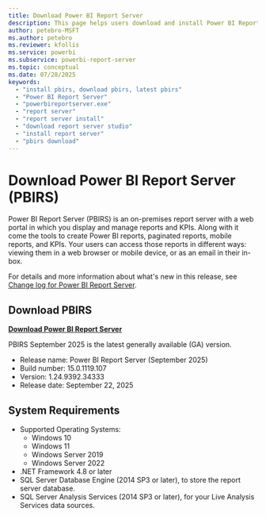```yaml
---
title: Download Power BI Report Server
description: This page helps users download and install Power BI Report Server.
author: petebro-MSFT
ms.author: petebro
ms.reviewer: kfollis
ms.service: powerbi
ms.subservice: powerbi-report-server
ms.topic: conceptual
ms.date: 07/28/2025
keywords:
  - "install pbirs, download pbirs, latest pbirs"
  - "Power BI Report Server"
  - "powerbireportserver.exe"
  - "report server"
  - "report server install"
  - "download report server studio"
  - "install report server"
  - "pbirs download"
---
```


# Download Power BI Report Server (PBIRS)

Power BI Report Server (PBIRS) is an on-premises report server with a web portal in which you display and manage reports and KPIs. Along with it come the tools to create Power BI reports, paginated reports, mobile reports, and KPIs. Your users can access those reports in different ways: viewing them in a web browser or mobile device, or as an email in their in-box.

For details and more information about what's new in this release, see [Change log for Power BI Report Server](changelog.md).

## Download PBIRS

**[Download Power BI Report Server](https://aka.ms/pbireportserverexe)**

PBIRS September 2025 is the latest generally available (GA) version.

- Release name: Power BI Report Server (September 2025)
- Build number: 15.0.1119.107
- Version: 1.24.9392.34333
- Release date: September 22, 2025

## System Requirements

- Supported Operating Systems:
  - Windows 10
  - Windows 11
  - Windows Server 2019
  - Windows Server 2022
- .NET Framework 4.8 or later
- SQL Server Database Engine (2014 SP3 or later), to store the report server database.
- SQL Server Analysis Services (2014 SP3 or later), for your Live Analysis Services data sources.

